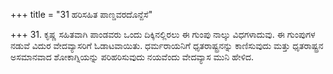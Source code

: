 +++
title = "31 ಹರಿಸಹಿತ ಪಾಣ್ಡವರದೊನ್ದೆಸೆ"

+++
31. ಕೃಷ್ಣ ಸಹಿತವಾಗಿ ಪಾಂಡವರು ಒಂದು ದಿಕ್ಕಿನಲ್ಲಿರಲು ಈ ಗುಂಪು ನಾಲ್ಕು ವಿಧಗಳಾದುವು. ಈ ಗುಂಪುಗಳ ನಡುವೆ ವಿದುರ ವೇದವ್ಯಾಸರಿಗೆ ಓಡಾಟವಾಯಿತು. ಧರ್ಮರಾಯನಿಗೆ ಧೃತರಾಷ್ಟ್ರನನ್ನು ಕಾಣಿಸುವುದು ಮತ್ತು ಧೃತರಾಷ್ಟ್ರನ ಅಸಮಾನವಾದ ಶೋಕಾಗ್ನಿಯನ್ನು ಪರಿಹರಿಸುವುದು ನಯವೆಂದು ವೇದವ್ಯಾಸ ಮುನಿ ಹೇಳಿದ.